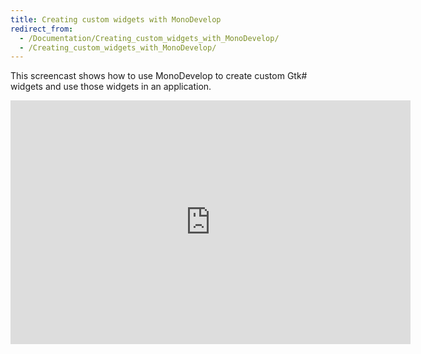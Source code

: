 ```yaml
---
title: Creating custom widgets with MonoDevelop
redirect_from:
  - /Documentation/Creating_custom_widgets_with_MonoDevelop/
  - /Creating_custom_widgets_with_MonoDevelop/
---
```


This screencast shows how to use MonoDevelop to create custom Gtk# widgets and use those widgets in an application.

<iframe id="ytplayer" type="text/html" width="640" height="390" src="http://www.youtube.com/embed/YymHsaZu8rM" frameborder="0"></iframe>
